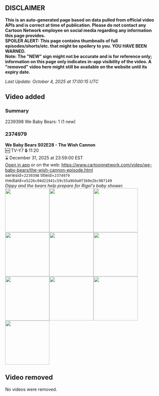 ## DISCLAIMER
**This is an auto-generated page based on data pulled from official video APIs and is correct at time of publication. Please do not contact any Cartoon Network employee on social media regarding any information this page provides.**  
**SPOILER ALERT: This page contains thumbnails of full episodes/shorts/etc. that might be spoilery to you. YOU HAVE BEEN WARNED.**  
**Note: The "NEW" sign might not be accurate and is for reference only; information on this page only indicates in-app visibility of the video. A "removed" video here might still be available on the website until its expiry date.**  

_Last Update: October 4, 2025 at 17:00:15 UTC_
## Video added
### Summary
2239398 We Baby Bears: 1 (1 new)  
### 2374979
**We Baby Bears S02E28 - The Wish Cannon**  
🆕 TV-Y7 🔒 11:20  
⌛ December 31, 2025 at 23:59:00 EST  
[Open in app](https://cnvideo.sercomkc.org/redirector.html?type=cnapp&seriesid=2239398&titleid=2374979&mediaid=e5226c04d21941c59c55a9b9a0f3b9e2bc987149) or on the web: https://www.cartoonnetwork.com/video/we-baby-bears/the-wish-cannon-episode.html  
seriesid=`2239398` titleid=`2374979` mediaid=`e5226c04d21941c59c55a9b9a0f3b9e2bc987149`  
_Dippy and the bears help prepare for Rigel's baby shower._  
<a href="https://s3.amazonaws.com/cartoonorchestrator/2374979_001_1280x720.jpg"><img src="https://s3.amazonaws.com/cartoonorchestrator/2374979_001_640x360.jpg" height="144px" /></a><a href="https://s3.amazonaws.com/cartoonorchestrator/2374979_002_1280x720.jpg"><img src="https://s3.amazonaws.com/cartoonorchestrator/2374979_002_640x360.jpg" height="144px" /></a><a href="https://s3.amazonaws.com/cartoonorchestrator/2374979_003_1280x720.jpg"><img src="https://s3.amazonaws.com/cartoonorchestrator/2374979_003_640x360.jpg" height="144px" /></a><a href="https://s3.amazonaws.com/cartoonorchestrator/2374979_004_1280x720.jpg"><img src="https://s3.amazonaws.com/cartoonorchestrator/2374979_004_640x360.jpg" height="144px" /></a><a href="https://s3.amazonaws.com/cartoonorchestrator/2374979_005_1280x720.jpg"><img src="https://s3.amazonaws.com/cartoonorchestrator/2374979_005_640x360.jpg" height="144px" /></a><a href="https://s3.amazonaws.com/cartoonorchestrator/2374979_006_1280x720.jpg"><img src="https://s3.amazonaws.com/cartoonorchestrator/2374979_006_640x360.jpg" height="144px" /></a><a href="https://s3.amazonaws.com/cartoonorchestrator/2374979_007_1280x720.jpg"><img src="https://s3.amazonaws.com/cartoonorchestrator/2374979_007_640x360.jpg" height="144px" /></a><a href="https://s3.amazonaws.com/cartoonorchestrator/2374979_008_1280x720.jpg"><img src="https://s3.amazonaws.com/cartoonorchestrator/2374979_008_640x360.jpg" height="144px" /></a><a href="https://s3.amazonaws.com/cartoonorchestrator/2374979_009_1280x720.jpg"><img src="https://s3.amazonaws.com/cartoonorchestrator/2374979_009_640x360.jpg" height="144px" /></a><a href="https://s3.amazonaws.com/cartoonorchestrator/2374979_010_1280x720.jpg"><img src="https://s3.amazonaws.com/cartoonorchestrator/2374979_010_640x360.jpg" height="144px" /></a>
## Video removed
No videos were removed.  

